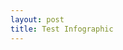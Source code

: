 ```yaml
---
layout: post
title: Test Infographic
---
```


<link rel="import" href="./infographics/2015-12-28-test-infographic/index.html">
